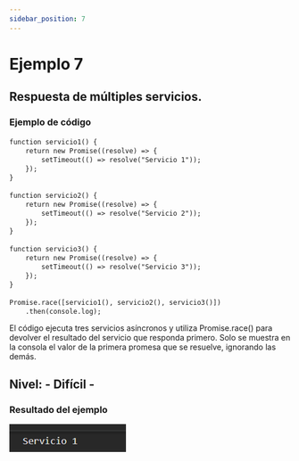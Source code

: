 ```yaml
---
sidebar_position: 7
---
```


# Ejemplo 7

## Respuesta de múltiples servicios.

### Ejemplo de código

```
function servicio1() {
    return new Promise((resolve) => {
        setTimeout(() => resolve("Servicio 1"));
    });
}

function servicio2() {
    return new Promise((resolve) => {
        setTimeout(() => resolve("Servicio 2"));
    });
}

function servicio3() {
    return new Promise((resolve) => {
        setTimeout(() => resolve("Servicio 3"));
    });
}

Promise.race([servicio1(), servicio2(), servicio3()])
    .then(console.log);
```

El código ejecuta tres servicios asíncronos y utiliza Promise.race() para devolver el resultado del servicio que responda primero. Solo se muestra en la consola el valor de la primera promesa que se resuelve, ignorando las demás.

## Nivel: - Difícil -

### Resultado del ejemplo
![Texto alternativo](img/ej7.png)